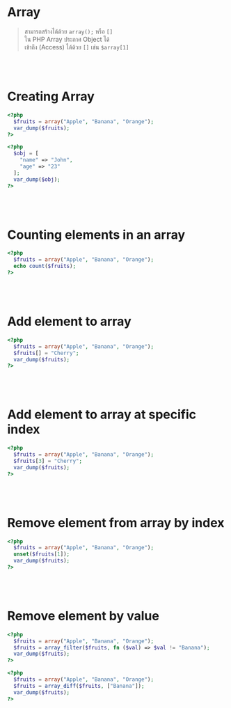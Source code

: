 # Array

> สามารถสร้างได้ด้วย `array();` หรือ `[]` <br>
> ใน PHP Array ประกาศ Object ได้ <br>
> เข้าถึง (Access) ได้ด้วย `[]` เช่น `$array[1]`

<br><br>

# Creating Array

```php
<?php
  $fruits = array("Apple", "Banana", "Orange");
  var_dump($fruits);
?>
```

```php
<?php
  $obj = [
    "name" => "John",
    "age" => "23"
  ];
  var_dump($obj);
?>
```

<br><br>

# Counting elements in an array

```php
<?php
  $fruits = array("Apple", "Banana", "Orange");
  echo count($fruits);
?>
```

<br><br>

# Add element to array

```php
<?php
  $fruits = array("Apple", "Banana", "Orange");
  $fruits[] = "Cherry";
  var_dump($fruits);
?>
```

<br><br>

# Add element to array at specific index

```php
<?php
  $fruits = array("Apple", "Banana", "Orange");
  $fruits[3] = "Cherry";
  var_dump($fruits);
?>
```

<br><br>

# Remove element from array by index

```php
<?php
  $fruits = array("Apple", "Banana", "Orange");
  unset($fruits[1]);
  var_dump($fruits);
?>
```

<br><br>

# Remove element by value

```php
<?php
  $fruits = array("Apple", "Banana", "Orange");
  $fruits = array_filter($fruits, fn ($val) => $val != "Banana");
  var_dump($fruits);
?>
```

```php
<?php
  $fruits = array("Apple", "Banana", "Orange");
  $fruits = array_diff($fruits, ["Banana"]);
  var_dump($fruits);
?>
```

